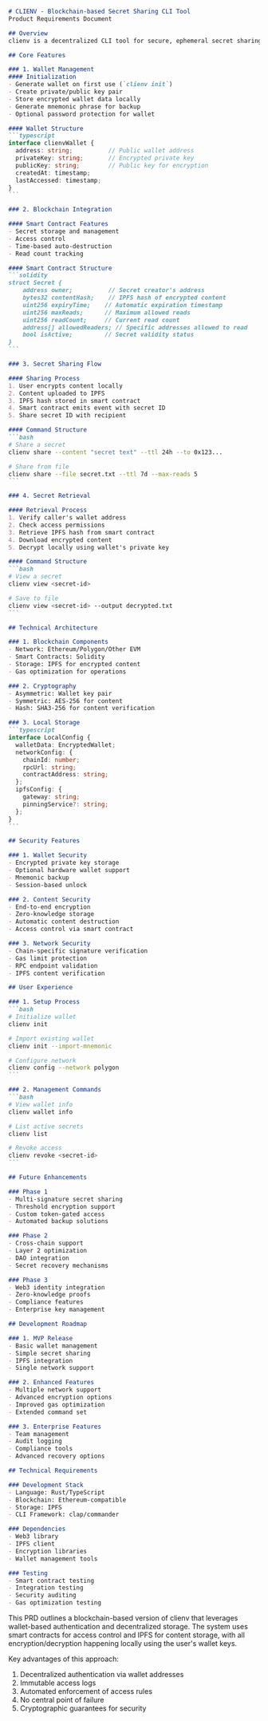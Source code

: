 
````markdown path=PRD.md mode=EDIT
# CLIENV - Blockchain-based Secret Sharing CLI Tool
Product Requirements Document

## Overview
clienv is a decentralized CLI tool for secure, ephemeral secret sharing that leverages blockchain technology for authentication and storage. Each user has their own wallet for secure interactions with the blockchain network.

## Core Features

### 1. Wallet Management
#### Initialization
- Generate wallet on first use (`clienv init`)
- Create private/public key pair
- Store encrypted wallet data locally
- Generate mnemonic phrase for backup
- Optional password protection for wallet

#### Wallet Structure
```typescript
interface clienvWallet {
  address: string;          // Public wallet address
  privateKey: string;       // Encrypted private key
  publicKey: string;        // Public key for encryption
  createdAt: timestamp;
  lastAccessed: timestamp;
}
```

### 2. Blockchain Integration

#### Smart Contract Features
- Secret storage and management
- Access control
- Time-based auto-destruction
- Read count tracking

#### Smart Contract Structure
```solidity
struct Secret {
    address owner;          // Secret creator's address
    bytes32 contentHash;    // IPFS hash of encrypted content
    uint256 expiryTime;    // Automatic expiration timestamp
    uint256 maxReads;      // Maximum allowed reads
    uint256 readCount;     // Current read count
    address[] allowedReaders; // Specific addresses allowed to read
    bool isActive;         // Secret validity status
}
```

### 3. Secret Sharing Flow

#### Sharing Process
1. User encrypts content locally
2. Content uploaded to IPFS
3. IPFS hash stored in smart contract
4. Smart contract emits event with secret ID
5. Share secret ID with recipient

#### Command Structure
```bash
# Share a secret
clienv share --content "secret text" --ttl 24h --to 0x123...

# Share from file
clienv share --file secret.txt --ttl 7d --max-reads 5
```

### 4. Secret Retrieval

#### Retrieval Process
1. Verify caller's wallet address
2. Check access permissions
3. Retrieve IPFS hash from smart contract
4. Download encrypted content
5. Decrypt locally using wallet's private key

#### Command Structure
```bash
# View a secret
clienv view <secret-id>

# Save to file
clienv view <secret-id> --output decrypted.txt
```

## Technical Architecture

### 1. Blockchain Components
- Network: Ethereum/Polygon/Other EVM
- Smart Contracts: Solidity
- Storage: IPFS for encrypted content
- Gas optimization for operations

### 2. Cryptography
- Asymmetric: Wallet key pair
- Symmetric: AES-256 for content
- Hash: SHA3-256 for content verification

### 3. Local Storage
```typescript
interface LocalConfig {
  walletData: EncryptedWallet;
  networkConfig: {
    chainId: number;
    rpcUrl: string;
    contractAddress: string;
  };
  ipfsConfig: {
    gateway: string;
    pinningService?: string;
  };
}
```

## Security Features

### 1. Wallet Security
- Encrypted private key storage
- Optional hardware wallet support
- Mnemonic backup
- Session-based unlock

### 2. Content Security
- End-to-end encryption
- Zero-knowledge storage
- Automatic content destruction
- Access control via smart contract

### 3. Network Security
- Chain-specific signature verification
- Gas limit protection
- RPC endpoint validation
- IPFS content verification

## User Experience

### 1. Setup Process
```bash
# Initialize wallet
clienv init

# Import existing wallet
clienv init --import-mnemonic

# Configure network
clienv config --network polygon
```

### 2. Management Commands
```bash
# View wallet info
clienv wallet info

# List active secrets
clienv list

# Revoke access
clienv revoke <secret-id>
```

## Future Enhancements

### Phase 1
- Multi-signature secret sharing
- Threshold encryption support
- Custom token-gated access
- Automated backup solutions

### Phase 2
- Cross-chain support
- Layer 2 optimization
- DAO integration
- Secret recovery mechanisms

### Phase 3
- Web3 identity integration
- Zero-knowledge proofs
- Compliance features
- Enterprise key management

## Development Roadmap

### 1. MVP Release
- Basic wallet management
- Simple secret sharing
- IPFS integration
- Single network support

### 2. Enhanced Features
- Multiple network support
- Advanced encryption options
- Improved gas optimization
- Extended command set

### 3. Enterprise Features
- Team management
- Audit logging
- Compliance tools
- Advanced recovery options

## Technical Requirements

### Development Stack
- Language: Rust/TypeScript
- Blockchain: Ethereum-compatible
- Storage: IPFS
- CLI Framework: clap/commander

### Dependencies
- Web3 library
- IPFS client
- Encryption libraries
- Wallet management tools

### Testing
- Smart contract testing
- Integration testing
- Security auditing
- Gas optimization testing
````

This PRD outlines a blockchain-based version of clienv that leverages wallet-based authentication and decentralized storage. The system uses smart contracts for access control and IPFS for content storage, with all encryption/decryption happening locally using the user's wallet keys.

Key advantages of this approach:

1. Decentralized authentication via wallet addresses
2. Immutable access logs
3. Automated enforcement of access rules
4. No central point of failure
5. Cryptographic guarantees for security
